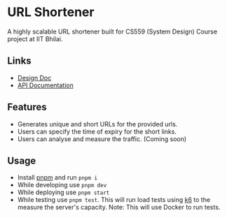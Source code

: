 # URL Shortener

A highly scalable URL shortener built for CS559 (System Design) Course project at IIT Bhilai.

## Links

- [Design Doc](https://probable-manta-37a.notion.site/URL-Shortener-204bf8f4a567422abd27accadcf9510e)
- [API Documentation](https://gas-url-shortener.herokuapp.com/docs/)

## Features

- Generates unique and short URLs for the provided urls.
- Users can specify the time of expiry for the short links.
- Users can analyse and measure the traffic. (Coming soon)

## Usage

- Install [pnpm](https://pnpm.io/) and run `pnpm i`
- While developing use `pnpm dev`
- While deploying use `pnpm start`
- While testing use `pnpm test`. This will run load tests using [k6](https://k6.io/) to the measure the server's capacity. Note: This will use Docker to run tests.
